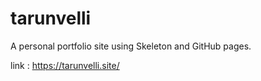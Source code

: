# tarunvelli

A personal portfolio site using Skeleton and GitHub pages.

link : https://tarunvelli.site/ 
